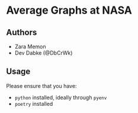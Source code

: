 # Average Graphs at NASA

## Authors

- Zara Memon
- Dev Dabke (@DbCrWk)

## Usage

Please ensure that you have:

- `python` installed, ideally through `pyenv`
- `poetry` installed
